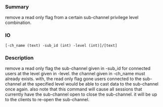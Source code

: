### Summary ###

remove a read only flag from a certain sub-channel privilege level combination.

### IO ###

```[-ch_name (text) -sub_id (int) -level (int)]/[text]```

### Description ###

remove a read only flag the sub-channel given in -sub_id for connected users at the level given in -level. the channel given in -ch_name must already exists. with, the read only flag gone users connected to the sub-channel at the specified level would be able to cast data to the sub-channel once again. also note that this command will cause all sessions that currently have the sub-channel open to close the sub-channel. it will be up to the clients to re-open the sub-channel.
